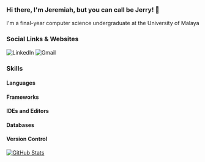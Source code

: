 ### Hi there, I'm Jeremiah, but you can call be Jerry! 👋

I'm a final-year computer science undergraduate at the University of Malaya


### Social Links & Websites
![LinkedIn](https://img.shields.io/badge/LinkedIn-0077B5?style=for-the-badge&logo=linkedin&logoColor=white)
![Gmail](https://img.shields.io/badge/Gmail-D14836?style=for-the-badge&logo=gmail&logoColor=white)



### Skills

#### Languages

#### Frameworks

#### IDEs and Editors

#### Databases

#### Version Control


[![GitHub Stats](https://github-readme-stats.vercel.app/api?username=jerrykingbob)](https://github.com/anuraghazra/github-readme-stats)
